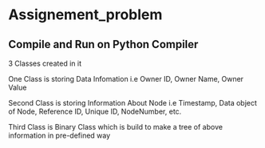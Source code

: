 # Assignement_problem

## Compile and Run on Python Compiler
3 Classes created in it

One Class is storing Data Infomation i.e Owner ID, Owner Name, Owner Value

Second Class is storing Information About Node i.e Timestamp, Data object of Node, Reference ID, Unique ID, NodeNumber, etc.

Third Class is Binary Class which is build to make a tree of above information in pre-defined way
